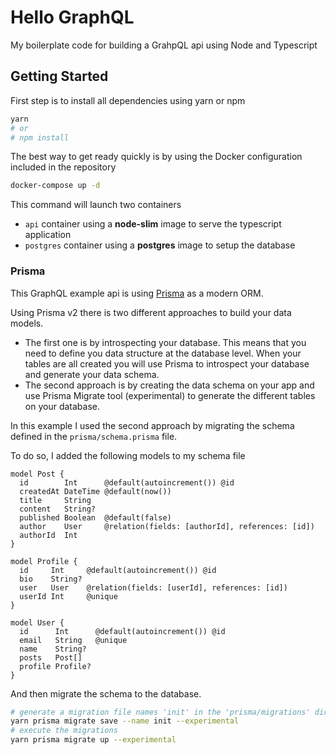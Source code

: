 # Hello GraphQL

My boilerplate code for building a GrahpQL api using Node and Typescript

## Getting Started

First step is to install all dependencies using yarn or npm

```sh
yarn
# or
# npm install
```

The best way to get ready quickly is by using the Docker configuration included in the repository

```sh
docker-compose up -d
```

This command will launch two containers

- `api` container using a **node-slim** image to serve the typescript application
- `postgres` container using a **postgres** image to setup the database

### Prisma

This GraphQL example api is using [Prisma](https://www.prisma.io/) as a modern ORM.

Using Prisma v2 there is two different approaches to build your data models.

- The first one is by introspecting your database.
  This means that you need to define you data structure at the database level.
  When your tables are all created you will use Prisma to introspect your database
  and generate your data schema.
- The second approach is by creating the data schema on your app and use
  Prisma Migrate tool (experimental) to generate the different tables on your database.

In this example I used the second approach by migrating the schema defined in the `prisma/schema.prisma` file.

To do so, I added the following models to my schema file

```
model Post {
  id        Int      @default(autoincrement()) @id
  createdAt DateTime @default(now())
  title     String
  content   String?
  published Boolean  @default(false)
  author    User     @relation(fields: [authorId], references: [id])
  authorId  Int
}

model Profile {
  id     Int     @default(autoincrement()) @id
  bio    String?
  user   User    @relation(fields: [userId], references: [id])
  userId Int     @unique
}

model User {
  id      Int      @default(autoincrement()) @id
  email   String   @unique
  name    String?
  posts   Post[]
  profile Profile?
}
```

And then migrate the schema to the database.

```sh
# generate a migration file names 'init' in the 'prisma/migrations' directory
yarn prisma migrate save --name init --experimental
# execute the migrations
yarn prisma migrate up --experimental
```
